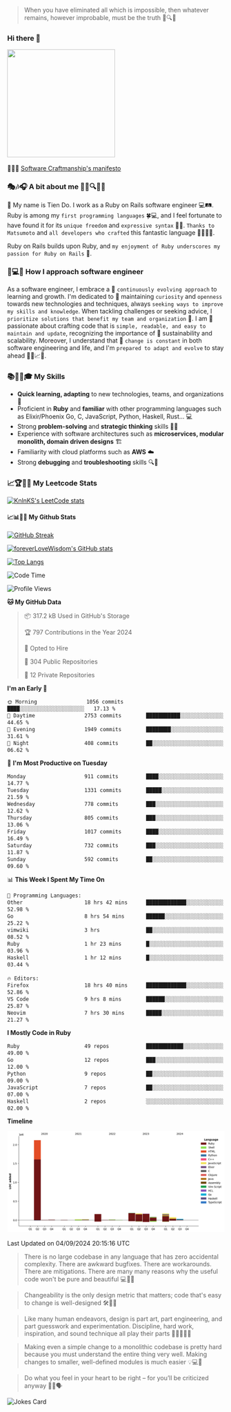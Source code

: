 > When you have eliminated all which is impossible, then whatever remains, however improbable, must be the truth 🤔🔍💡
### Hi there 👋

<!--
**foreverLoveWisdom/foreverLoveWisdom** is a ✨ _special_ ✨ repository because its `README.md` (this file) appears on your GitHub profile.

Here are some ideas to get you started:

- 🔭 I’m currently working on ...
- 🌱 I’m currently learning ...
- 👯 I’m looking to collaborate on ...
- 🤔 I’m looking for help with ...
- 💬 Ask me about ...
- 📫 How to reach me: ...
- 😄 Pronouns: ...
- ⚡ Fun fact: ...
-->

<img src="https://codecondo.com/wp-content/uploads/2017/09/railslogo.png" width="250" height="250">

 📜🔨🌟 [Software Craftmanship's manifesto](http://manifesto.softwarecraftsmanship.org/)

### 🎭🎶🎧 A bit about me 🕵️‍♀️🔍🕵️‍♂️
👋 My name is Tien Do. I work as a Ruby on Rails software engineer 💻🛤️. Ruby is among my `first programming languages` 🍀💻, and I feel fortunate to have found it for its `unique freedom` and `expressive syntax` 🤗💬. `Thanks to Matsumoto` and `all developers who crafted` this fantastic language 🙏👨‍💻🌟.

Ruby on Rails builds upon Ruby, and `my enjoyment of Ruby underscores my passion for Ruby on Rails` 🤩.

### 🤔💻🔨 How I approach software engineer
As a software engineer, I embrace a 🔄 `continuously evolving approach` to learning and growth. I'm dedicated to 🤔 maintaining `curiosity` and `openness` towards new technologies and techniques, always `seeking ways to improve my skills and knowledge`. When tackling challenges or seeking advice, I `prioritize solutions that benefit my team and organization` 👥. I am 🎉 passionate about crafting code that is `simple, readable, and easy to maintain and update`, recognizing the importance of 🌱 sustainability and scalability. Moreover, I understand that 🌊 `change is constant` in both software engineering and life, and I'm `prepared to adapt and evolve` to stay ahead 🏃‍♂️📈🔄.

### 📚🧑‍💻🎓 My Skills
- **Quick learning, adapting** to new technologies, teams, and organizations 🚀
- Proficient in **Ruby** and **familiar** with other programming languages such as Elixir/Phoenix Go, C, JavaScript, Python, Haskell, Rust... 💻
- Strong **problem-solving** and **strategic thinking** skills 🤔💡
- Experience with software architectures such as **microservices, modular monolith, domain driven designs** 🏗️
- Familiarity with cloud platforms such as **AWS** ☁️ 
- Strong **debugging** and **troubleshooting** skills 🔍🐞


### 📈🏆🧑‍💻 My Leetcode Stats
[![KnlnKS's LeetCode stats](https://leetcode-stats-six.vercel.app/?username=foreverLoveWisdom&theme=dark)](https://github.com/KnlnKS/leetcode-stats)

#### 📈📊👨‍💻  My Github Stats

[![GitHub Streak](https://github-readme-streak-stats.herokuapp.com/?user=foreverLoveWisdom&theme=dracula)](https://git.io/streak-stats)
&nbsp;
&nbsp;

[![foreverLoveWisdom's GitHub stats](https://github-readme-stats.vercel.app/api?username=foreverLoveWisdom&show_icons=true&theme=react&count_private=true)](https://github.com/anuraghazra/github-readme-stats)

[![Top Langs](https://github-readme-stats.vercel.app/api/top-langs/?username=foreverLoveWisdom&show_icons=true&theme=vue-dark)](https://github.com/anuraghazra/github-readme-stats)

<!--START_SECTION:waka-->
![Code Time](http://img.shields.io/badge/Code%20Time-3%2C223%20hrs%2051%20mins-blue)

![Profile Views](http://img.shields.io/badge/Profile%20Views-0-blue)

**🐱 My GitHub Data** 

> 📦 317.2 kB Used in GitHub's Storage 
 > 
> 🏆 797 Contributions in the Year 2024
 > 
> 💼 Opted to Hire
 > 
> 📜 304 Public Repositories 
 > 
> 🔑 12 Private Repositories 
 > 
**I'm an Early 🐤** 

```text
🌞 Morning                1056 commits        ████░░░░░░░░░░░░░░░░░░░░░   17.13 % 
🌆 Daytime                2753 commits        ███████████░░░░░░░░░░░░░░   44.65 % 
🌃 Evening                1949 commits        ████████░░░░░░░░░░░░░░░░░   31.61 % 
🌙 Night                  408 commits         ██░░░░░░░░░░░░░░░░░░░░░░░   06.62 % 
```
📅 **I'm Most Productive on Tuesday** 

```text
Monday                   911 commits         ████░░░░░░░░░░░░░░░░░░░░░   14.77 % 
Tuesday                  1331 commits        █████░░░░░░░░░░░░░░░░░░░░   21.59 % 
Wednesday                778 commits         ███░░░░░░░░░░░░░░░░░░░░░░   12.62 % 
Thursday                 805 commits         ███░░░░░░░░░░░░░░░░░░░░░░   13.06 % 
Friday                   1017 commits        ████░░░░░░░░░░░░░░░░░░░░░   16.49 % 
Saturday                 732 commits         ███░░░░░░░░░░░░░░░░░░░░░░   11.87 % 
Sunday                   592 commits         ██░░░░░░░░░░░░░░░░░░░░░░░   09.60 % 
```


📊 **This Week I Spent My Time On** 

```text
💬 Programming Languages: 
Other                    18 hrs 42 mins      █████████████░░░░░░░░░░░░   52.98 % 
Go                       8 hrs 54 mins       ██████░░░░░░░░░░░░░░░░░░░   25.22 % 
vimwiki                  3 hrs               ██░░░░░░░░░░░░░░░░░░░░░░░   08.52 % 
Ruby                     1 hr 23 mins        █░░░░░░░░░░░░░░░░░░░░░░░░   03.96 % 
Haskell                  1 hr 12 mins        █░░░░░░░░░░░░░░░░░░░░░░░░   03.44 % 

🔥 Editors: 
Firefox                  18 hrs 40 mins      █████████████░░░░░░░░░░░░   52.86 % 
VS Code                  9 hrs 8 mins        ██████░░░░░░░░░░░░░░░░░░░   25.87 % 
Neovim                   7 hrs 30 mins       █████░░░░░░░░░░░░░░░░░░░░   21.27 % 
```

**I Mostly Code in Ruby** 

```text
Ruby                     49 repos            ████████████░░░░░░░░░░░░░   49.00 % 
Go                       12 repos            ███░░░░░░░░░░░░░░░░░░░░░░   12.00 % 
Python                   9 repos             ██░░░░░░░░░░░░░░░░░░░░░░░   09.00 % 
JavaScript               7 repos             ██░░░░░░░░░░░░░░░░░░░░░░░   07.00 % 
Haskell                  2 repos             ░░░░░░░░░░░░░░░░░░░░░░░░░   02.00 % 
```



**Timeline**

![Lines of Code chart](https://raw.githubusercontent.com/foreverLoveWisdom/foreverLoveWisdom/main/assets/bar_graph.png)


 Last Updated on 04/09/2024 20:15:16 UTC
<!--END_SECTION:waka-->


> There is no large codebase in any language that has zero accidental complexity. There are awkward bugfixes. There are workarounds. There are mitigations.
> There are many many reasons why the useful code won't be pure and beautiful 💻🐞🤔

> Changeability is the only design metric that matters; code that's easy to change is well-designed 🛠️🔄🎨

> Like many human endeavors, design is part art, part engineering, and part guesswork and experimentation. Discipline, hard work, inspiration, and sound technique all play their parts 🎨🧑‍💻🔬🧪

> Mak­ing even a sim­ple change to a mono­lith­ic code­base is pret­ty hard because you must under­stand the entire thing very well. Mak­ing changes to small­er, well-defined mod­ules is much easier 💡💻🤔
 
 > Do what you feel in your heart to be right – for you’ll be criticized anyway 💖🙏🗣️ 
 
![Jokes Card](https://readme-jokes.vercel.app/api)
